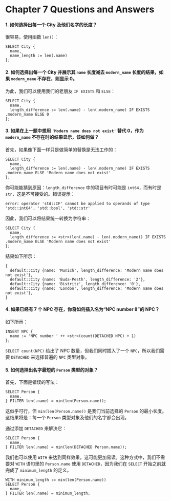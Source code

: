 # Chapter 7 Questions and Answers

#### 1. 如何选择出每一个 City 及他们名字的长度？

很容易，使用函数 `len()`：

```edgeql
SELECT City {
  name,
  name_length := len(.name)
};
```

#### 2. 如何选择出每一个 City 并展示其 `name` 长度减去 `modern_name` 长度的结果，如果 `modern_name` 不存在，则显示 0。 

为此，我们可以使用我们的老朋友 `IF EXISTS` 和 `ELSE`：

```edgeql
SELECT City {
  name,
  length_difference := len(.name) - len(.modern_name) IF EXISTS .modern_name ELSE 0
};
```

#### 3. 如果在上一题中想用 `'Modern name does not exist'` 替代 0，作为 `modern_name` 不存在时的结果显示，该如何做？

首先，如果像下面一样只是做简单的替换是无法工作的：

```edgeql
SELECT City {
  name,
  length_difference := len(.name) - len(.modern_name) IF EXISTS .modern_name ELSE 'Modern name does not exist'
};
```

你可能能猜到原因：`length_difference` 中的项目有时可能是 `int64`，而有时是 `str`，这是不可接受的。错误提示：

```
error: operator 'std::IF' cannot be applied to operands of type 'std::int64', 'std::bool', 'std::str'
```

因此，我们可以将结果统一转换为字符串：

```edgeql
SELECT City {
  name,
  length_difference := <str>(len(.name) - len(.modern_name)) IF EXISTS .modern_name ELSE 'Modern name does not exist'
};
```

结果如下所示：

```
{
  default::City {name: 'Munich', length_difference: 'Modern name does not exist'},
  default::City {name: 'Buda-Pesth', length_difference: '2'},
  default::City {name: 'Bistritz', length_difference: '0'},
  default::City {name: 'London', length_difference: 'Modern name does not exist'},
}
```

#### 4. 如果已经有 7 个 NPC 存在，你将如何插入名为“NPC number 8”的 NPC？

如下所示：

```edgeql
INSERT NPC {
  name := 'NPC number ' ++ <str>(count(DETACHED NPC) + 1)
};
```

`SELECT count(NPC)` 给出了 NPC 数量，但我们同时插入了一个 `NPC`，所以我们需要 `DETACHED` 来选择普遍的 `NPC` 类型对象。


#### 5. 如何选择出名字最短的 `Person` 类型的对象？

首先，下面是错误的写法：

```edgeql
SELECT Person {
  name,
} FILTER len(.name) = min(len(Person.name));
```

这似乎可行，但 `min(len(Person.name))` 是我们当前选择的 `Person` 的最小长度。这结果将是：每一个 `Person` 类型对象及他们的名字都会出现。

通过添加 `DETACHED` 来解决它：

```edgeql
SELECT Person {
  name,
} FILTER len(.name) = min(len(DETACHED Person.name));
```

我们也可以使用 `WITH` 来达到同样效果，这可能更加易读。这种方式中，我们不需要对 `WITH` 语句里的 `Person.name` 使用 `DETACHED`，因为我们在 `SELECT` 开始之前就完成了 `minimum_length` 的定义。

```edgeql
WITH minimum_length := min(len(Person.name))
SELECT Person {
  name,
} FILTER len(.name) = minimum_length;
```
